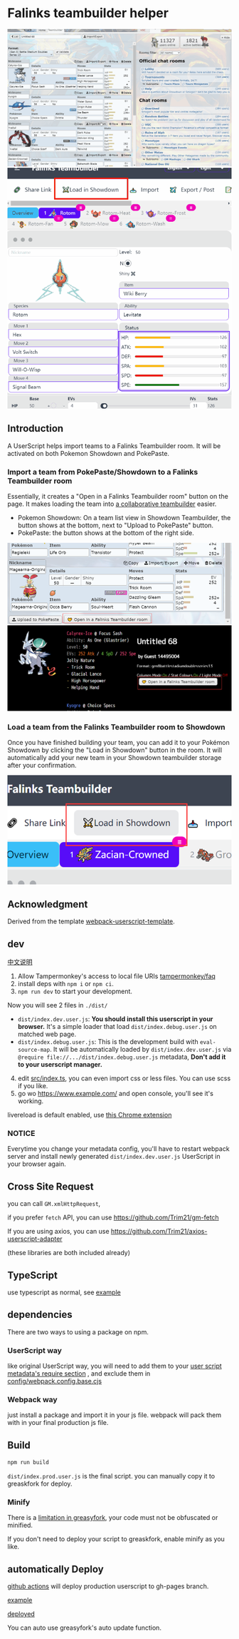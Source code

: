 # Falinks teambuilder helper

![Usage 1: PokePaste/Showdown to Falinks room](./docs/usage1.gif)
![Usage 2: Falinks room to Pokemon Showdown](./docs/usage2.gif)

## Introduction

A UserScript helps import teams to a Falinks Teambuilder room. It will be activated on both Pokemon Showdown and PokePaste.

### Import a team from PokePaste/Showdown to a Falinks Teambuilder room

Essentially, it creates a "Open in a Falinks Teambuilder room" button on the page. It makes loading the team into [a collaborative teambuilder](https://www.falinks-teambuilder.com/) easier.

- Pokemon Showdown: On a team list view in Showdown Teambuilder, the button shows at the bottom, next to "Upload to PokePaste" button.
- PokePaste: the button shows at the bottom of the right side.

![Pokemon Showdown](./docs/ps.png)
![PokePaste](./docs/pp.png)

### Load a team from the Falinks Teambuilder room to Showdown

Once you have finished building your team, you can add it to your Pokémon Showdown by clicking the "Load in Showdown" button in the room. It will automatically add your new team in your Showdown teambuilder storage after your confirmation.

![PokePaste](./docs/ft.png)

## Acknowledgment

Derived from the template [webpack-userscript-template](https://github.com/Trim21/webpack-userscript-template).

## dev

[中文说明](./readme.cn.md)

1. Allow Tampermonkey's access to local file URIs [tampermonkey/faq](https://tampermonkey.net/faq.php?ext=dhdg#Q204)
2. install deps with `npm i` or `npm ci`.
3. `npm run dev` to start your development.

Now you will see 2 files in `./dist/`

-   `dist/index.dev.user.js`: **You should install this userscript in your browser.** It's a simple loader that load `dist/index.debug.user.js` on matched web page.
-   `dist/index.debug.user.js`: This is the development build with `eval-source-map`. It will be automatically loaded by `dist/index.dev.user.js` via `@require file://.../dist/index.debug.user.js` metadata, **Don't add it to your userscript manager.**

4. edit [src/index.ts](./src/index.ts), you can even import css or less files. You can use scss if you like.
5. go wo <https://www.example.com/> and open console, you'll see it's working.

livereload is default enabled, use [this Chrome extension](https://chrome.google.com/webstore/detail/jnihajbhpnppcggbcgedagnkighmdlei)

### NOTICE

Everytime you change your metadata config,
you'll have to restart webpack server and install newly generated `dist/index.dev.user.js` UserScript in your browser again.

## Cross Site Request

you can call `GM.xmlHttpRequest`,

if you prefer `fetch` API, you can use <https://github.com/Trim21/gm-fetch>

If you are using axios, you can use <https://github.com/Trim21/axios-userscript-adapter>

(these libraries are both included already)

## TypeScript

use typescript as normal, see [example](src/index.ts)

## dependencies

There are two ways to using a package on npm.

### UserScript way

like original UserScript way, you will need to add them to your [user script metadata's require section](./config/metadata.cjs#L13-L17) , and exclude them in [config/webpack.config.base.cjs](./config/webpack.config.base.cjs#L18-L20)

### Webpack way

just install a package and import it in your js file. webpack will pack them with in your final production js file.

## Build

```bash
npm run build
```

`dist/index.prod.user.js` is the final script. you can manually copy it to greaskfork for deploy.

### Minify

There is a [limitation in greasyfork](https://greasyfork.org/en/help/code-rules), your code must not be obfuscated or minified.

If you don't need to deploy your script to greaskfork, enable minify as you like.

## automatically Deploy

[github actions](./.github/workflows/deploy.yaml#L36) will deploy production userscript to gh-pages branch.

[example](https://github.com/Trim21/webpack-userscript-template/tree/gh-pages)

[deployed](https://trim21.github.io/webpack-userscript-template/)

You can auto use greasyfork's auto update function.
